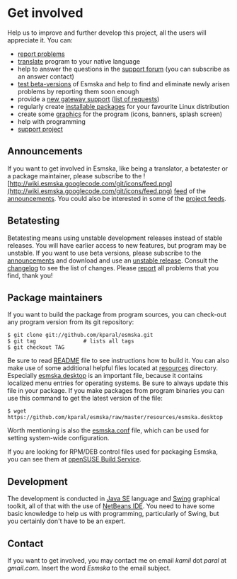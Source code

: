 # Get involved #

Help us to improve and further develop this project, all the users will appreciate it. You can:

  * [report problems](Issues.md)
  * [translate](https://translations.launchpad.net/esmska) program to your native language
  * help to answer the questions in the [support forum](https://answers.launchpad.net/esmska) (you can subscribe as an answer contact)
  * [test beta-versions](#Betatesting.md) of Esmska and help to find and eliminate newly arisen problems by reporting them soon enough
  * provide a [new gateway support](GatewayHowto.md) ([list of requests](http://code.google.com/p/esmska/issues/list?q=label:Type-Gateway))
  * regularly create [installable packages](Download.md) for your favourite Linux distribution
  * create some [graphics](Banners.md) for the program (icons, banners, splash screen)
  * help with programming
  * [support project](Support.md)

## Announcements ##

If you want to get involved in Esmska, like being a translator, a betatester or a package maintainer, please subscribe to the ![http://wiki.esmska.googlecode.com/git/icons/feed.png](http://wiki.esmska.googlecode.com/git/icons/feed.png) [feed](http://feeds.launchpad.net/esmska/announcements.atom) of the [announcements](https://launchpad.net/esmska/+announcements). You could also be interested in some of the [project feeds](http://code.google.com/p/esmska/feeds).

## Betatesting ##

Betatesting means using unstable development releases instead of stable releases. You will have earlier access to new features, but program may be unstable. If you want to use beta versions, please subscribe to the [announcements](#Announcements.md) and download and use an [unstable release](Download#Unstable_releases.md). Consult the [changelog](Changelog.md) to see the list of changes. Please [report](Issues.md) all problems that you find, thank you!

## Package maintainers ##

If you want to build the package from program sources, you can check-out any program version from its git repository:

```
$ git clone git://github.com/kparal/esmska.git
$ git tag               # lists all tags
$ git checkout TAG
```

Be sure to read [README](https://github.com/kparal/esmska/raw/master/README) file to see instructions how to build it. You can also make use of some additional helpful files located at [resources](https://github.com/kparal/esmska/tree/master/resources) directory. Especially [esmska.desktop](https://github.com/kparal/esmska/raw/master/resources/esmska.desktop) is an important file, because it contains localized menu entries for operating systems. Be sure to always update this file in your package. If you make packages from program binaries you can use this command to get the latest version of the file:

```
$ wget https://github.com/kparal/esmska/raw/master/resources/esmska.desktop
```

Worth mentioning is also the [esmska.conf](https://github.com/kparal/esmska/raw/master/include/esmska.conf) file, which can be used for setting system-wide configuration.

If you are looking for RPM/DEB control files used for packaging Esmska, you can see them at [openSUSE Build Service](https://build.opensuse.org/package/files?package=esmska&project=Java%3Aesmska).

## Development ##

The development is conducted in [Java SE](http://www.oracle.com/technetwork/java/javase/overview/index.html) language and [Swing](http://docs.oracle.com/javase/tutorial/uiswing/) graphical toolkit, all of that with the use of [NetBeans IDE](http://www.netbeans.org/). You need to have some basic knowledge to help us with programming, particularly of Swing, but you certainly don't have to be an expert.

## Contact ##

If you want to get involved, you may contact me on email _kamil_ dot _paral_ at _gmail.com_. Insert the word _Esmska_ to the email subject.